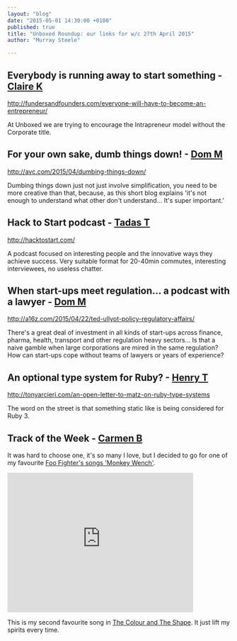 ```yaml
---
layout: "blog"
date: "2015-05-01 14:30:00 +0100"
published: true
title: "Unboxed Roundup: our links for w/c 27th April 2015"
author: "Murray Steele"

---
```


## Everybody is running away to start something - [Claire K](http://www.unboxedconsulting.com/people/claire-kemp)

http://fundersandfounders.com/everyone-will-have-to-become-an-entrepreneur/

At Unboxed we are trying to encourage the Intrapreneur model without the Corporate title.

## For your own sake, dumb things down! - [Dom M](http://www.unboxedconsulting.com/people/dominic-mason)

http://avc.com/2015/04/dumbing-things-down/

Dumbing things down just not just involve simplification, you need to be more creative than that, because, as this short blog explains 'it's not enough to understand what other don't understand... It's super important.'

## Hack to Start podcast - [Tadas T](https://twitter.com/tadas_t)

http://hacktostart.com/

A podcast focused on interesting people and the innovative ways they achieve success. Very suitable format for 20-40min commutes, interesting interviewees, no useless chatter.

## When start-ups meet regulation... a podcast with a lawyer - [Dom M](http://www.unboxedconsulting.com/people/dominic-mason)

http://a16z.com/2015/04/22/ted-ullyot-policy-regulatory-affairs/

There's a great deal of investment in all kinds of start-ups across finance, pharma, health, transport and other regulation heavy sectors... Is that a naive gamble when large corporations are mired in the same regulation? How can start-ups cope without teams of lawyers or years of experience?

## An optional type system for Ruby? - [Henry T](http://www.unboxedconsulting.com/people/henry-turner)

http://tonyarcieri.com/an-open-letter-to-matz-on-ruby-type-systems

The word on the street is that something static like is being considered for Ruby 3.

## Track of the Week - [Carmen B](http://www.unboxedconsulting.com/people/carmen-brion)

It was hard to choose one, it's so many I love, but I decided to go for one of my favourite [Foo Fighter's songs 'Monkey Wench'](https://www.youtube.com/watch?v=I7rCNiiNPxA). 

<iframe width="420" height="315" src="https://www.youtube.com/embed/I7rCNiiNPxA" frameborder="0" allowfullscreen></iframe>

This is my second favourite song in [The Colour and The Shape](https://en.wikipedia.org/wiki/The_Colour_and_the_Shape). It just lift my spirits every time.
